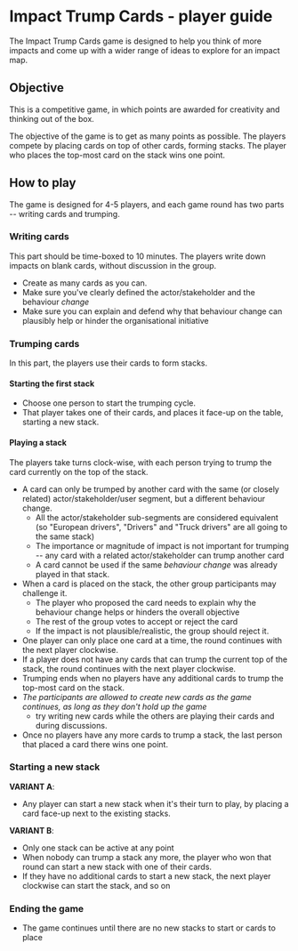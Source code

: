 # Impact Trump Cards - player guide

The Impact Trump Cards game is designed to help you think of more impacts and come up with a wider range of ideas to explore for an impact map. 

## Objective 

This is a competitive game, in which points are awarded for creativity and thinking out of the box.

The objective of the game is to get as many points as possible. The players compete by placing cards on top of other cards, forming stacks. The player who places the top-most card on the stack wins one point. 

## How to play

The game is designed for 4-5 players, and each game round has two parts -- writing cards and trumping.

### Writing cards

This part should be time-boxed to 10 minutes. The players write down impacts on blank cards, without discussion in the group.

* Create as many cards as you can.
* Make sure you've clearly defined the actor/stakeholder and the behaviour *change*
* Make sure you can explain and defend why that behaviour change can plausibly help or hinder the organisational initiative

### Trumping cards

In this part, the players use their cards to form stacks.

#### Starting the first stack

* Choose one person to start the trumping cycle. 
* That player takes one of their cards, and places it face-up on the table, starting a new stack.

#### Playing a stack 

The players take turns clock-wise, with each person trying to trump the card currently on the top of the stack. 

* A card can only be trumped by another card with the same (or closely related) actor/stakeholder/user segment, but a different behaviour change.
  * All the actor/stakeholder sub-segments are considered equivalent (so "European drivers", "Drivers" and "Truck drivers" are all going to the same stack)
  * The importance or magnitude of impact is not important for trumping -- any card with a related actor/stakeholder can trump another card
  * A card cannot be used if the same *behaviour change* was already played in that stack. 
* When a card is placed on the stack, the other group participants may challenge it.
  * The player who proposed the card needs to explain why the behaviour change helps or hinders the overall objective
  * The rest of the group votes to accept or reject the card
  * If the impact is not plausible/realistic, the group should reject it.
* One player can only place one card at a time, the round continues with the next player clockwise.
* If a player does not have any cards that can trump the current top of the stack,  the round continues with the next player clockwise.
* Trumping ends when no players have any additional cards to trump the top-most card on the stack.
* _The participants are allowed to create new cards as the game continues, as long as they don't hold up the game_ 
  * try writing new cards while the others are playing their cards and during discussions. 
* Once no players have any more cards to trump a stack, the last person that placed a card there wins one point.

### Starting a new stack

**VARIANT A**:

* Any player can start a new stack when it's their turn to play, by placing a card face-up next to the existing stacks. 

**VARIANT B**: 

* Only one stack can be active at any point
* When nobody can trump a stack any more, the player who won that round can start a new stack with one of their cards. 
* If they have no additional cards to start a new stack, the next player clockwise can start the stack, and so on

### Ending the game

* The game continues until there are no new stacks to start or cards to place

